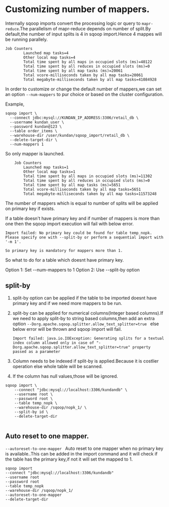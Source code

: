 # Customizing number of mappers.
Internally sqoop imports convert the processing logic or query to `mapr-reduce`.The parallelism of mapr-reduce depends on number of split.By default,the number of input splits is 4 in sqoop import.Hence 4 mappes will be running parallely.

```
Job Counters 
		Launched map tasks=4
		Other local map tasks=4
		Total time spent by all maps in occupied slots (ms)=40122
		Total time spent by all reduces in occupied slots (ms)=0
		Total time spent by all map tasks (ms)=20061
		Total vcore-milliseconds taken by all map tasks=20061
		Total megabyte-milliseconds taken by all map tasks=41084928
```

In order to customize or change the default number of mappers,we can set an option `--num-mappers` to pur choice or based on the cluster configuration.

Example,

```
sqoop import \
  --connect jdbc:mysql://KUNDAN_IP_ADDRESS:3306/retail_db \
  --username kundan_user \
  --password kundan@123 \
  --table order_items \
  --warehouse-dir /user/kundan/sqoop_import/retail_db \
  --delete-target-dir \
  --num-mappers 1

```
So only mapper is launched.
```
	Job Counters 
		Launched map tasks=1
		Other local map tasks=1
		Total time spent by all maps in occupied slots (ms)=11302
		Total time spent by all reduces in occupied slots (ms)=0
		Total time spent by all map tasks (ms)=5651
		Total vcore-milliseconds taken by all map tasks=5651
		Total megabyte-milliseconds taken by all map tasks=11573248
```


The number of mappers which is equal to number of splits will be applied on primary key if exists.

If a table doesn't have primary key and if number of mappers is more than one then the sqoop import execution will fail with below error.

```
Import failed: No primary key could be found for table temp_nopk. Please specify one with --split-by or perform a sequential import with '-m 1'.
```

`So primary key is mandatory for mappers more than 1.`

So what to do for a table which doesnt have primary key.

Option 1: Set --num-mappers to 1
Option 2: Use --split-by option

## split-by

1. split-by option can be applied if the table to be imported doesnt have primary key and if we need more mappers to be run.
2. split-by can be applied for numerical columns(Integer based columns).If we need to apply split-by to string based columns,then add an extra option 
	`--Dorg.apache.sqoop.splitter.allow_text_splitter=true ` else below error will be thrown and sqoop import will fail.
	
	```
	Import failed: java.io.IOException: Generating splits for a textual index column allowed only in case of "-Dorg.apache.sqoop.splitter.allow_text_splitter=true" property passed as a parameter
	```
3. Column needs to be indexed if split-by is applied.Because it is costlier operation else whole table will be scanned.
4. If the column has null values,those will be ignored.

```
sqoop import \
	--connect "jdbc:mysql://localhost:3306/kundandb" \
	--username root \
	--password root \
	--table temp_nopk \
	--warehouse-dir /sqoop/nopk_1/ \
	--split-by id \
	--delete-target-dir


```
## Auto reset to one mapper.
`--autoreset-to-one-mapper ` Auto reset to one mapper when no primary key is available..This can be added in the import command and it will check if the table has the primary key,if not it will set the mapped to 1.

```
sqoop import
--connect "jdbc:mysql://localhost:3306/kundandb"
--username root
--password root
--table temp_nopk
--warehouse-dir /sqoop/nopk_1/
--autoreset-to-one-mapper
--delete-target-dir
```



